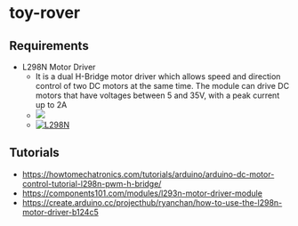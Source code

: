 # toy-rover

## Requirements
 + L298N Motor Driver
   - It is a dual H-Bridge motor driver which allows speed and direction control of two DC motors at the same time.
     The module can drive DC motors that have voltages between 5 and 35V, with a peak current up to 2A
   - ![](https://components101.com/asset/sites/default/files/component_pin/L298N-Module-Pinout.jpg)  
   - [![L298N](http://img.youtube.com/vi/E2sTbpFsvXI/0.jpg)](http://www.youtube.com/watch?v=E2sTbpFsvXI "L298N")  
## Tutorials
 + https://howtomechatronics.com/tutorials/arduino/arduino-dc-motor-control-tutorial-l298n-pwm-h-bridge/
 + https://components101.com/modules/l293n-motor-driver-module
 + https://create.arduino.cc/projecthub/ryanchan/how-to-use-the-l298n-motor-driver-b124c5
